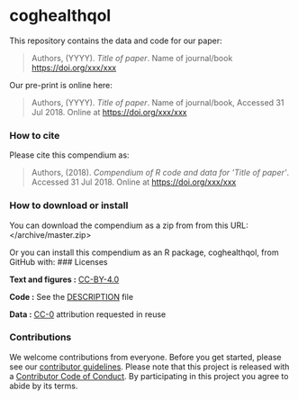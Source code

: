 
<!-- README.md is generated from README.Rmd. Please edit that file -->
coghealthqol
============

This repository contains the data and code for our paper:

> Authors, (YYYY). *Title of paper*. Name of journal/book <https://doi.org/xxx/xxx>

Our pre-print is online here:

> Authors, (YYYY). *Title of paper*. Name of journal/book, Accessed 31 Jul 2018. Online at <https://doi.org/xxx/xxx>

### How to cite

Please cite this compendium as:

> Authors, (2018). *Compendium of R code and data for 'Title of paper'*. Accessed 31 Jul 2018. Online at <https://doi.org/xxx/xxx>

### How to download or install

You can download the compendium as a zip from from this URL: </archive/master.zip>

Or you can install this compendium as an R package, coghealthqol, from GitHub with: \#\#\# Licenses

**Text and figures :** [CC-BY-4.0](http://creativecommons.org/licenses/by/4.0/)

**Code :** See the [DESCRIPTION](DESCRIPTION) file

**Data :** [CC-0](http://creativecommons.org/publicdomain/zero/1.0/) attribution requested in reuse

### Contributions

We welcome contributions from everyone. Before you get started, please see our [contributor guidelines](CONTRIBUTING.md). Please note that this project is released with a [Contributor Code of Conduct](CONDUCT.md). By participating in this project you agree to abide by its terms.
